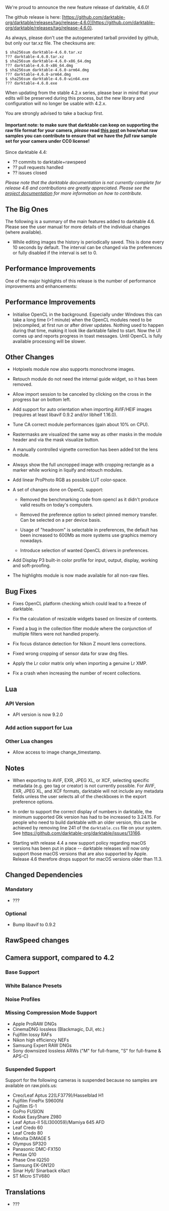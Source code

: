 We're proud to announce the new feature release of darktable, 4.6.0!

The github release is here: [https://github.com/darktable-org/darktable/releases/tag/release-4.6.0](https://github.com/darktable-org/darktable/releases/tag/release-4.6.0).

As always, please don't use the autogenerated tarball provided by
github, but only our tar.xz file. The checksums are:

```
$ sha256sum darktable-4.6.0.tar.xz
??? darktable-4.6.0.tar.xz
$ sha256sum darktable-4.6.0-x86_64.dmg
??? darktable-4.6.0-x86_64.dmg
$ sha256sum darktable-4.6.0-arm64.dmg
??? darktable-4.6.0-arm64.dmg
$ sha256sum darktable-4.6.0-win64.exe
??? darktable-4.6.0.exe
```

When updating from the stable 4.2.x series, please bear in
mind that your edits will be preserved during this process, but the new
library and configuration will no longer be usable with 4.2.x.

You are strongly advised to take a backup first.

#### Important note: to make sure that darktable can keep on supporting the raw file format for your camera, *please* read [this post](https://discuss.pixls.us/t/raw-samples-wanted/5420?u=lebedevri) on how/what raw samples you can contribute to ensure that we have the *full* raw sample set for your camera under CC0 license!

Since darktable 4.4:

- ?? commits to darktable+rawspeed
- ?? pull requests handled
- ?? issues closed


_Please note that the darktable documentation is not currently complete for release 4.6
and contributions are greatly appreciated. Please see the
[project documentation](https://github.com/darktable-org/dtdocs#contributing)
for more information on how to contribute._

## The Big Ones

The following is a summary of the main features added to darktable
4.6. Please see the user manual for more details of the individual
changes (where available).

- While editing images the history is periodically saved. This is done
  every 10 seconds by default. The interval can be changed via the
  preferences or fully disabled if the interval is set to 0.

## Performance Improvements

One of the major highlights of this release is the number of performance
improvements and enhancements:

## Performance Improvements

- Initialise OpenCL in the background. Especially under Windows this
  can take a long time (>1 minute) when the OpenCL modules need to be
  (re)compiled, at first run or after driver updates. Nothing used to
  happen during that time, making it look like darktable failed to
  start. Now the UI comes up and reports progress in toast
  messages. Until OpenCL is fully available processing will be slower.

## Other Changes

- Hotpixels module now also supports monochrome images.

- Retouch module do not need the internal guide widget, so it has been
  removed.

- Allow import session to be canceled by clicking on the cross in the
  progress bar on bottom left.

- Add support for auto orientation when importing AVIF/HEIF images
  (requires at least libavif 0.9.2 and/or libheif 1.16.0).

- Tune CA correct module performances (gain about 10% on CPU).

- Rastermasks are visualized the same way as other masks in the module
  header and via the mask visualize button.

- A manually controlled vignette correction has been added tot the
  lens module.

- Always show the full uncropped image with cropping rectangle as a
  marker while working in liquify and retouch modules.

- Add linear ProPhoto RGB as possible LUT color-space.

- A set of changes done on OpenCL support:

  - Removed the benchmarking code from opencl as it didn't produce valid
    results on today's computers.

  - Removed the preference option to select pinned memory transfer. Can
    be selected on a per device basis.

  - Usage of "headroom" is selectable in preferences, the default has
    been increased to 600Mb as more systems use graphics memory
    nowadays.

  - Introduce selection of wanted OpenCL drivers in preferences.

- Add Display P3 built-in color profile for input, output, display,
  working and soft-proofing.

- The highlights module is now made available for all non-raw files.

## Bug Fixes

- Fixes OpenCL platform checking which could lead to a freeze of
  darktable.

- Fix the calculation of resizable widgets based on linesize of
  contents.

- Fixed a bug in the collection filter module where the conjunction of
  multiple filters were not handled properly.

- Fix focus distance detection for Nikon Z mount lens corrections.

- Fixed wrong cropping of sensor data for sraw dng files.

- Apply the Lr color matrix only when importing a genuine Lr XMP.

- Fix a crash when increasing the number of recent collections.

## Lua

### API Version

- API version is now 9.2.0

### Add action support for Lua


### Other Lua changes

- Allow access to image change_timestamp.

## Notes

- When exporting to AVIF, EXR, JPEG XL, or XCF, selecting specific
  metadata (e.g. geo tag or creator) is not currently possible. For
  AVIF, EXR, JPEG XL, and XCF formats, darktable will not include any
  metadata fields unless the user selects all of the checkboxes in the
  export preference options.

- In order to support the correct display of numbers in darktable, the
  minimum supported Gtk version has had to be increased to
  3.24.15. For people who need to build darktable with an older
  version, this can be achieved by removing line 241 of the
  `darktable.css` file on your system. See
  https://github.com/darktable-org/darktable/issues/13166.

- Starting with release 4.4 a new support policy regarding macOS
  versions has been put in place -- darktable releases will now only
  support those macOS versions that are also supported by Apple.
  Release 4.6 therefore drops support for macOS versions older than
  11.3.

## Changed Dependencies

### Mandatory

- ???

### Optional

- Bump libavif to 0.9.2

## RawSpeed changes


## Camera support, compared to 4.2

### Base Support


### White Balance Presets


### Noise Profiles


### Missing Compression Mode Support

- Apple ProRAW DNGs
- CinemaDNG lossless (Blackmagic, DJI, etc.)
- Fujifilm lossy RAFs
- Nikon high efficiency NEFs
- Samsung Expert RAW DNGs
- Sony downsized lossless ARWs ("M" for full-frame, "S" for full-frame & APS-C)

### Suspended Support

Support for the following cameras is suspended because no samples
are available on raw.pixls.us:

- Creo/Leaf Aptus 22(LF3779)/Hasselblad H1
- Fujifilm FinePix S9600fd
- Fujifilm IS-1
- GoPro FUSION
- Kodak EasyShare Z980
- Leaf Aptus-II 5(LI300059)/Mamiya 645 AFD
- Leaf Credo 60
- Leaf Credo 80
- Minolta DiMAGE 5
- Olympus SP320
- Panasonic DMC-FX150
- Pentax Q10
- Phase One IQ250
- Samsung EK-GN120
- Sinar Hy6/ Sinarback eXact
- ST Micro STV680

## Translations

- ???

